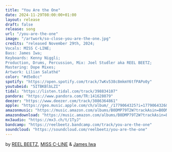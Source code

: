 ```yaml
---
title: "You Are the One"
date: 2024-11-29T08:00:00+01:00
layout: release
draft: false
release: song
url: "/you-are-the-one"
image: "/artwork/so-close-you-are-the-one.jpg"
credits: "released November 29th, 2024;
Vocals: MISS C-LINE;
Bass: James Iwa;
Keyboards: Kenny Niggli;
Production, Drums, Percussion, Mix: Joel Studler aka REEL BEETZ;
Mastering: Dope Mixes;
Artwork: Lilian Salathé"
color: "#d5e8cc"
spotify: "https://open.spotify.com/track/7wKv538c8mkmY6tfPAPo0y"
youtubeid: "5ITBKBlbLZI"
tidal: "https://listen.tidal.com/track/398834107"
pandora: "https://www.pandora.com/TR:141628079"
deezer: "https://www.deezer.com/track/3086364861"
apple: "https://geo.music.apple.com/ch/album/_/1779064325?i=1779064326&mt=1&app=music&ls=1&at=1000lHKX&ct=odesli_http&itscg=30200&itsct=odsl_m"
amazonmusic: "https://music.amazon.com/albums/B0DMP79T2W?trackAsin=B0DMP79T2W"
amazondownload: "https://music.amazon.com/albums/B0DMP79T2W?trackAsin=B0DMP79T2W"
mx3audio: "https://mx3.ch/t/1TyJ"
bandcamp: "https://reelbeetz.bandcamp.com/track/you-are-the-one"
soundcloud: "https://soundcloud.com/reelbeetz/you-are-the-one"
---
```


by [REEL BEETZ](https://reelbeetz.ch/), [MISS C-LINE](https://instagram.com/missclineofficial) & [James Iwa](https://www.instagram.com/james_iwa/)

